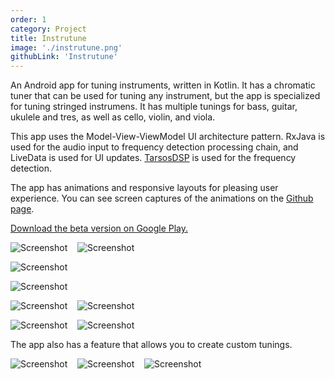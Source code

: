 ```yaml
---
order: 1
category: Project
title: Instrutune
image: './instrutune.png'
githubLink: 'Instrutune'
---
```


An Android app for tuning instruments, written in Kotlin.<!-- end --> It has a chromatic tuner that can be used for tuning any instrument, but the app is specialized for tuning stringed instrumens. It has multiple tunings for bass, guitar, ukulele and tres, as well as cello, violin, and viola.

This app uses the Model-View-ViewModel UI architecture pattern. RxJava is used for the audio input to frequency detection processing chain, and LiveData is used for UI updates. [TarsosDSP](https://github.com/JorenSix/TarsosDSP) is used for the frequency detection.

The app has animations and responsive layouts for pleasing user experience. You can see screen captures of the animations on the [Github page](https://www.github.com/ajsf/Instrutune).

[Download the beta version on Google Play.](https://play.google.com/store/apps/details?id=tech.ajsf.instrutune)

![Screenshot](./screenshot1.png)&nbsp;&nbsp;&nbsp;&nbsp;![Screenshot](./screenshot3.png)

![Screenshot](./screenshot2.png)

![Screenshot](./screenshot4.png)

![Screenshot](./screenshot-chromatic.png)&nbsp;&nbsp;&nbsp;&nbsp;![Screenshot](./screenshot5.png)

![Screenshot](./screenshot6.png)&nbsp;&nbsp;&nbsp;&nbsp;![Screenshot](./screenshot7.png)

The app also has a feature that allows you to create custom tunings.

![Screenshot](./screenshot8.png)&nbsp;&nbsp;&nbsp;&nbsp;![Screenshot](./screenshot9.png)&nbsp;&nbsp;&nbsp;&nbsp;![Screenshot](./screenshot10.png)